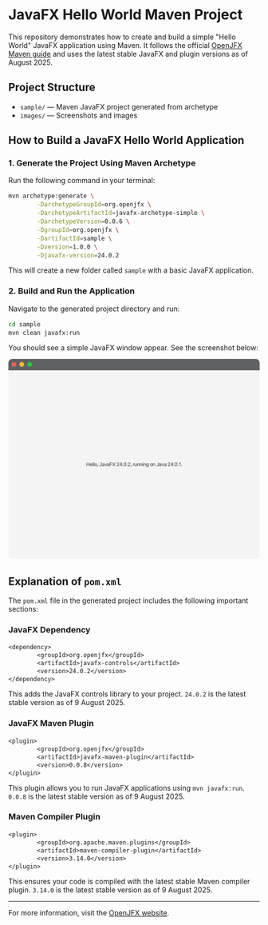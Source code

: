 

# JavaFX Hello World Maven Project

This repository demonstrates how to create and build a simple "Hello World" JavaFX application using Maven. It follows the official [OpenJFX Maven guide](https://openjfx.io/openjfx-docs/#maven) and uses the latest stable JavaFX and plugin versions as of August 2025.

## Project Structure

- `sample/` — Maven JavaFX project generated from archetype
- `images/` — Screenshots and images

## How to Build a JavaFX Hello World Application

### 1. Generate the Project Using Maven Archetype

Run the following command in your terminal:

```sh
mvn archetype:generate \
        -DarchetypeGroupId=org.openjfx \
        -DarchetypeArtifactId=javafx-archetype-simple \
        -DarchetypeVersion=0.0.6 \
        -DgroupId=org.openjfx \
        -DartifactId=sample \
        -Dversion=1.0.0 \
        -Djavafx-version=24.0.2
```

This will create a new folder called `sample` with a basic JavaFX application.

### 2. Build and Run the Application

Navigate to the generated project directory and run:

```sh
cd sample
mvn clean javafx:run
```

You should see a simple JavaFX window appear. See the screenshot below:

![JavaFX Sample](images/JavaFX-maven-archetype-generate.png)

## Explanation of `pom.xml`

The `pom.xml` file in the generated project includes the following important sections:

### JavaFX Dependency

```
<dependency>
        <groupId>org.openjfx</groupId>
        <artifactId>javafx-controls</artifactId>
        <version>24.0.2</version>
</dependency>
```
This adds the JavaFX controls library to your project.
`24.0.2` is the latest stable version as of 9 August 2025.

### JavaFX Maven Plugin

```
<plugin>
        <groupId>org.openjfx</groupId>
        <artifactId>javafx-maven-plugin</artifactId>
        <version>0.0.8</version>
</plugin>
```
This plugin allows you to run JavaFX applications using `mvn javafx:run`.
`0.0.8` is the latest stable version as of 9 August 2025.

### Maven Compiler Plugin

```
<plugin>
        <groupId>org.apache.maven.plugins</groupId>
        <artifactId>maven-compiler-plugin</artifactId>
        <version>3.14.0</version>
</plugin>
```
This ensures your code is compiled with the latest stable Maven compiler plugin.
`3.14.0` is the latest stable version as of 9 August 2025.

---

For more information, visit the [OpenJFX website](https://openjfx.io/index.html).
